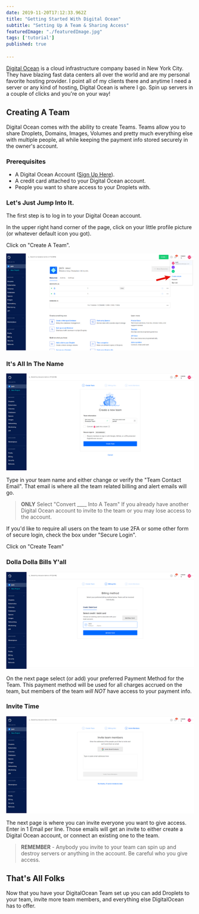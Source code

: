 ```yaml
---
date: 2019-11-20T17:12:33.962Z
title: "Getting Started With Digital Ocean" 
subtitle: "Setting Up A Team & Sharing Access"
featuredImage: "./featuredImage.jpg"
tags: ['tutorial']
published: true

---
```


[Digital Ocean](https://m.do.co/c/66cca12b82bc) is a cloud infrastructure company based in New York City. They have blazing fast data centers all over the world and are my personal favorite hosting provider. I point all of my clients there and anytime I need a server or any kind of hosting, Digital Ocean is where I go. Spin up servers in a couple of clicks and you're on your way! 

## Creating A Team

Digital Ocean comes with the ability to create Teams. Teams allow you to share Droplets, Domains, Images, Volumes and pretty much everything else with multiple people, all while keeping the payment info stored securely in the owner's account. 

### Prerequisites

* A Digital Ocean Account ([Sign Up Here](https://m.do.co/c/66cca12b82bc)).
* A credit card attached to your Digital Ocean account. 
* People you want to share access to your Droplets with.

### Let's Just Jump Into It.
The first step is to log in to your Digital Ocean account. 

In the upper right hand corner of the page, click on your little profile picture (or whatever default icon you got). 

Click on "Create A Team".

![Create A Team Menu Item](./create-a-team.jpg)

### It's All In The Name 

![Setting the Team Name](./team-name.jpg)

Type in your team name and either change or verify the "Team Contact Email". That email is where all the team related billing and alert emails will go. 

> **ONLY** Select "Convert ____ Into A Team" If you already have another Digital Ocean account to invite to the team or you may lose access to the account.

If you'd like to require all users on the team to use 2FA or some other form of secure login, check the box under "Secure Login".

Click on "Create Team"

### Dolla Dolla Bills Y'all

![Adding Payment Info](./payment.jpg)

On the next page select (or add) your preferred Payment Method for the Team. This payment method will be used for all charges accrued on the team, but members of the team _will NOT_ have access to your payment info. 

### Invite Time

![Add emails to invite](./invite.jpg)

The next page is where you can invite everyone you want to give access. Enter in 1 Email per line. Those emails will get an invite to either create a Digital Ocean account, or connect an existing one to the team. 

> **REMEMBER** - Anybody you invite to your team can spin up and destroy servers or anything in the account. Be careful who you give access. 

## That's All Folks

Now that you have your DigitalOcean Team set up you can add Droplets to your team, invite more team members, and everything else DigitalOcean has to offer. 